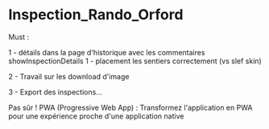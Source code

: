 # Inspection_Rando_Orford

Must :

1 - détails dans la page d'historique avec les commentaires       showInspectionDetails
 1 - placement les sentiers correctement (vs slef skin)
 
2 - Travail sur les download d'image

3 - Export des inspections...


Pas sûr !
PWA (Progressive Web App) : Transformez l'application en PWA pour une expérience proche d'une application native

